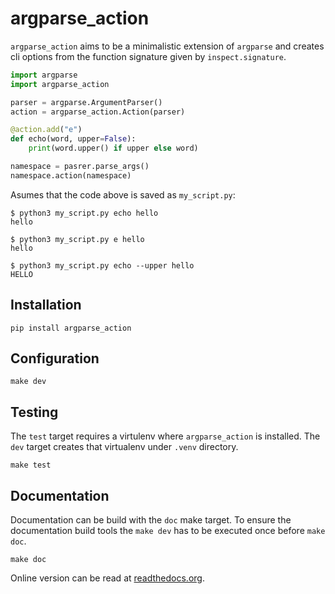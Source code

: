 # argparse_action

`argparse_action` aims to be a minimalistic extension of `argparse` and creates
cli options from the function signature given by `inspect.signature`.

```python
import argparse
import argparse_action

parser = argparse.ArgumentParser()
action = argparse_action.Action(parser)

@action.add("e")
def echo(word, upper=False):
    print(word.upper() if upper else word)

namespace = pasrer.parse_args()
namespace.action(namespace)
```

Asumes that the code above is saved as `my_script.py`:

```
$ python3 my_script.py echo hello
hello

$ python3 my_script.py e hello
hello

$ python3 my_script.py echo --upper hello
HELLO
```

## Installation

```
pip install argparse_action
```

## Configuration

```
make dev
```

## Testing

The `test` target requires a virtulenv where `argparse_action` is installed.
The `dev` target creates that virtualenv under `.venv` directory.

```
make test
```

## Documentation

Documentation can be build with the `doc` make target. To ensure the documentation build
tools the `make dev` has to be executed once before `make doc`.

```
make doc
```

Online version can be read at [readthedocs.org](https://argparse-action.readthedocs.io/en/latest/index.html).
